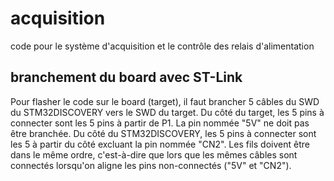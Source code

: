 # acquisition
code pour le système d'acquisition et le contrôle des relais d'alimentation

## branchement du board avec ST-Link
Pour flasher le code sur le board (target), il faut brancher 5 câbles du 
SWD du STM32DISCOVERY vers le SWD du target. Du côté du target, les 5 pins
à connecter sont les 5 pins à partir de P1. La pin nommée "5V" ne doit pas
être branchée. Du côté du STM32DISCOVERY, les 5 pins à connecter sont les 
5 à partir du côté excluant la pin nommée "CN2". Les fils doivent être 
dans le même ordre, c'est-à-dire que lors que les mêmes câbles sont 
connectés lorsqu'on aligne les pins non-connectés ("5V" et "CN2"). 
